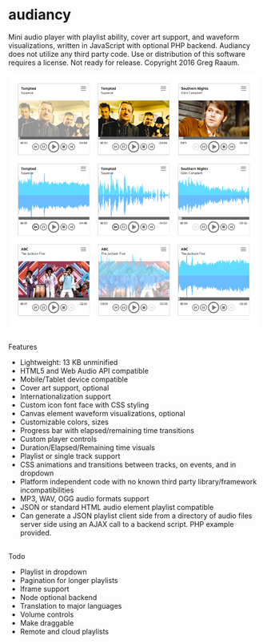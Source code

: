 # audiancy

Mini audio player with playlist ability, cover art support,  and waveform visualizations, written in JavaScript with optional PHP backend.  Audiancy does not utilize any third party code. Use or distribution of this software requires a license.  Not ready for release. Copyright 2016 Greg Raaum. 

![](screenshots/player.png)

##
Features
- Lightweight: 13 KB unminified
- HTML5 and Web Audio API compatible
- Mobile/Tablet device compatible
- Cover art support, optional
- Internationalization support
- Custom icon font face with CSS styling
- Canvas element waveform visualizations, optional
- Customizable colors, sizes
- Progress bar with elapsed/remaining time transitions
- Custom player controls
- Duration/Elapsed/Remaining time visuals
- Playlist or single track support
- CSS animations and transitions between tracks, on events, and in dropdown
- Platform independent code with no known third party library/framework incompatibilities
- MP3, WAV, OGG audio formats support
- JSON or standard HTML audio element playlist compatible
- Can generate a JSON playlist client side from a directory of audio files server side using an AJAX call to a backend script.  PHP example provided.

##
Todo
- Playlist in dropdown
- Pagination for longer playlists
- Iframe support
- Node optional backend
- Translation to major languages
- Volume controls
- Make draggable
- Remote and cloud playlists

